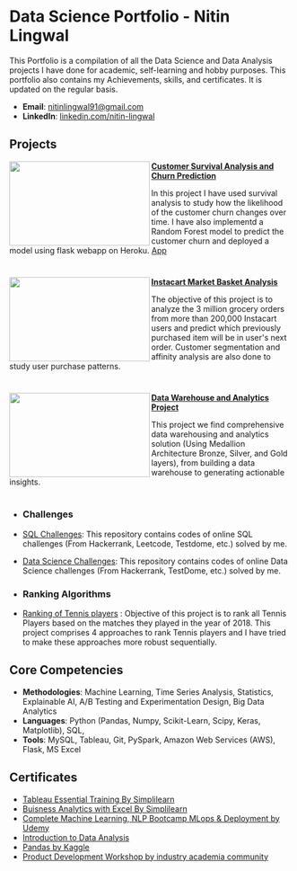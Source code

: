 # Data Science Portfolio - Nitin Lingwal
This Portfolio is a compilation of all the Data Science and Data Analysis projects I have done for academic, self-learning and hobby purposes. This portfolio also contains my Achievements, skills, and certificates. It is updated on the regular basis.

- **Email**: [nitinlingwal91@gmail.com](nitinlingwal91@gmail.com)
- **LinkedIn**: [linkedin.com/nitin-lingwal](https://www.linkedin.com/in/nitin-lingwal/)

## Projects

<img align="left" width="250" height="150" src="https://github.com/archd3sai/Portfolio/blob/master/Images/telecom.jpg"> **[Customer Survival Analysis and Churn Prediction](https://github.com/archd3sai/Customer-Survival-Analysis-and-Churn-Prediction)**

In this project I have used survival analysis to study how the likelihood of the customer churn changes over time. I have also implementd a Random Forest model to predict the customer churn and deployed a model using flask webapp on Heroku. [App](https://churn-prediction-app.herokuapp.com/)  

#

<img align="left" width="250" height="150" src="https://github.com/archd3sai/Portfolio/blob/master/Images/instacart.jpeg"> **[Instacart Market Basket Analysis](https://github.com/nitinlingwal91/Data-Science-projects/tree/main/Instacart-Market-Basket-Analysis)**

The objective of this project is to analyze the 3 million grocery orders from more than 200,000 Instacart users and predict which previously purchased item will be in user's next order. Customer segmentation and affinity analysis are also done to study user purchase patterns.

#

<img align="left" width="250" height="150" src="https://github.com/nitinlingwal91/SQL-Data-Warehouse-Project/blob/main/docs/modern-data-center-providing-cloud-services-enabling-businesses-access-computing-resources-storage-demand-internet-server-room-infrastructure-3d-render-animation.jpg"> **[Data Warehouse and Analytics Project](https://github.com/nitinlingwal91/SQL-Data-Warehouse-Project)**

This project we find comprehensive data warehousing and analytics solution (Using Medallion Architecture Bronze, Silver, and Gold layers), from building a data warehouse to generating actionable insights.

#

- ### Challenges
- [SQL Challenges](https://github.com/nitinlingwal91/SQL/tree/main/SQL): This repository contains codes of online SQL challenges (From Hackerrank, Leetcode, Testdome, etc.) solved by me.
- [Data Science Challenges](https://github.com/archd3sai/DS-Challenges): This repository contains codes of online Data Science challenges (From Hackerrank, TestDome, etc.) solved by me.
    
- ### Ranking Algorithms
- [Ranking of Tennis players](https://github.com/archd3sai/Tennis-Players-Ranking/blob/master/TennisRanking.ipynb) : Objective of this project is to rank all Tennis Players based on the matches they played in the year of 2018. This project comprises 4 approaches to rank Tennis players and I have tried to make these approaches more robust sequentially.
 
## Core Competencies

- **Methodologies**: Machine Learning, Time Series Analysis, Statistics, Explainable AI, A/B Testing and Experimentation Design, Big Data Analytics
- **Languages**: Python (Pandas, Numpy, Scikit-Learn, Scipy, Keras, Matplotlib), SQL,
- **Tools**: MySQL, Tableau, Git, PySpark, Amazon Web Services (AWS), Flask, MS Excel

## Certificates

- [Tableau Essential Training By Simplilearn](https://github.com/nitinlingwal91/Data-Science-projects/blob/main/Certificates/nitinTablue_certi.pdf)
- [Buisness Analytics with Excel By Simplilearn](https://github.com/nitinlingwal91/Data-Science-projects/blob/main/Certificates/excelcerti.pdf)
- [Complete Machine Learning, NLP Bootcamp MLops & Deployment by Udemy](https://github.com/nitinlingwal91/Data-Science-projects/blob/f15f302f7b36ade8dd11da877b5e3f2077d6b448/Certificates/Machine_learning_certificate.pdf)
- [Introduction to Data Analysis](https://github.com/nitinlingwal91/Data-Science-projects/blob/main/Certificates/nitinDA_certi.pdf)
- [Pandas by Kaggle](https://github.com/nitinlingwal91/Data-Science-projects/blob/main/Certificates/Nitin%20Lingwal%20-%20Pandas.png)
- [Product Development Workshop by industry academia community](https://github.com/nitinlingwal91/Data-Science-projects/blob/main/Certificates/product_development.png)

